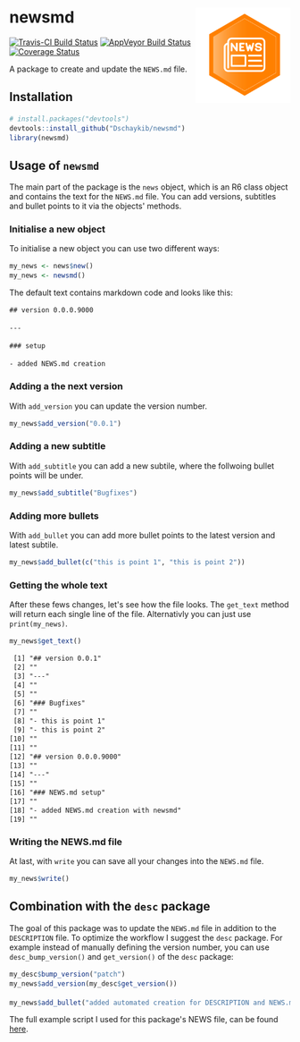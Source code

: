 # newsmd <img src="misc/news.png" width=170 align="right" />
[![Travis-CI Build Status](https://travis-ci.org/Dschaykib/newsmd.svg?branch=master)](https://travis-ci.org/Dschaykib/newsmd)
[![AppVeyor Build Status](https://ci.appveyor.com/api/projects/status/github/Dschaykib/newsmd?branch=master&svg=true)](https://ci.appveyor.com/project/Dschaykib/newsmd)
[![Coverage Status](https://img.shields.io/codecov/c/github/Dschaykib/newsmd/master.svg)](https://codecov.io/github/Dschaykib/newsmd?branch=master)

A package to create and update the `NEWS.md` file.

## Installation

``` R
# install.packages("devtools")
devtools::install_github("Dschaykib/newsmd")
library(newsmd)
```


## Usage of `newsmd`

The main part of the package is the `news` object, which is an R6 class object and contains the text for the `NEWS.md` file. You can add versions, subtitles and bullet points to it via the objects' methods.

### Initialise a new object

To initialise a new object you can use two different ways:

```R
my_news <- news$new()
my_news <- newsmd()
```

The default text contains markdown code and looks like this:

```
## version 0.0.0.9000

---

### setup

- added NEWS.md creation
```

### Adding a the next version

With `add_version` you can update the version number.

```R
my_news$add_version("0.0.1")
```

### Adding a new subtitle

With `add_subtitle` you can add a new subtile, where the follwoing bullet points will be under.

```R
my_news$add_subtitle("Bugfixes")
```

### Adding more bullets

With `add_bullet` you can add more bullet points to the latest version and latest subtile. 

```R
my_news$add_bullet(c("this is point 1", "this is point 2"))
```

### Getting the whole text

After these fews changes, let's see how the file looks. The `get_text`  method will return each single line of the file. Alternativly you can just use `print(my_news)`.

```R
my_news$get_text()
```

```
 [1] "## version 0.0.1"        
 [2] ""                        
 [3] "---"                     
 [4] ""                        
 [5] ""                        
 [6] "### Bugfixes"            
 [7] ""                        
 [8] "- this is point 1"       
 [9] "- this is point 2"       
[10] ""                        
[11] ""                        
[12] "## version 0.0.0.9000"   
[13] ""                        
[14] "---"                     
[15] ""                        
[16] "### NEWS.md setup"       
[17] ""                        
[18] "- added NEWS.md creation with newsmd"
[19] "" 
```

### Writing the NEWS.md file

At last, with `write` you can save all your changes into the `NEWS.md` file.

```R
my_news$write()
```



## Combination with the `desc` package

The goal of this package was to update the `NEWS.md` file in addition to the `DESCRIPTION` file. To optimize the workflow I suggest the `desc` package. For example instead of manually defining the version number, you can use `desc_bump_version()` and `get_version()` of the `desc` package:

```R
my_desc$bump_version("patch")
my_news$add_version(my_desc$get_version())

my_news$add_bullet("added automated creation for DESCRIPTION and NEWS.md")
```

The full example script I used for this package's NEWS file, can be found [here](https://github.com/Dschaykib/newsmd/blob/master/misc/update_DESCRIPTION_NEWS.R).


